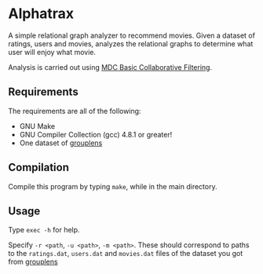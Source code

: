 # Alphatrax
A simple relational graph analyzer to recommend movies.
Given a dataset of ratings, users and movies, analyzes the relational graphs to determine what user will enjoy what movie.

Analysis is carried out using [MDC Basic Collaborative Filtering](https://en.wikipedia.org/wiki/Collaborative_filtering).

## Requirements
The requirements are all of the following:
  * GNU Make
  * GNU Compiler Collection (gcc) 4.8.1 or greater!
  * One dataset of [grouplens](http://www.grouplens.org/)

## Compilation
Compile this program by typing `make`, while in the main directory.

## Usage
Type `exec -h` for help.  

Specify `-r <path`, `-u <path>`, `-m <path>`.
These should correspond to paths to the `ratings.dat`, `users.dat`
and `movies.dat` files of the dataset you got from [grouplens](http://www.grouplens.org/)
